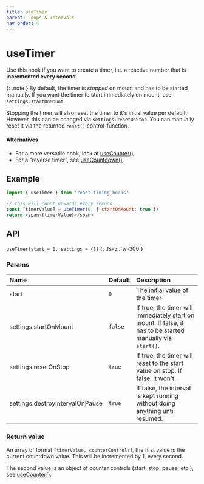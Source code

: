 ```yaml
---
title: useTimer
parent: Loops & Intervals
nav_order: 4
---
```


# useTimer

Use this hook if you want to create a timer, i.e. a reactive number that is **incremented every second**.

{: .note }
By default, the timer is _stopped_ on mount and has to be started manually. If you want the timer to start immediately on mount, use `settings.startOnMount`.

Stopping the timer will also reset the timer to it's initial value per default. However, this can be changed via `settings.resetOnStop`. You can manually reset it via the returned `reset()` control-function.


#### Alternatives

- For a more versatile hook, look at [useCounter()](/react-timing-hooks/loops-and-intervals/useCounter.html).
- For a "reverse timer", see [useCountdown()](/react-timing-hooks/loops-and-intervals/useCountdown.html).

## Example

```javascript
import { useTimer } from 'react-timing-hooks'

// this will count upwards every second
const [timerValue] = useTimer(0, { startOnMount: true })
return <span>{timerValue}</span>
```

## API

`useTimer(start = 0, settings = {})`
{: .fs-5 .fw-300 }

### Params

| Name                  | Default    | Description                                                                                                |
|:----------------------|:-----------|:-----------------------------------------------------------------------------------------------------------|
| start                 | `0`        | The initial value of the timer                                                                             |
| settings.startOnMount | `false`    | If true, the timer will immediately start on mount. If false, it has to be started manually via `start()`. |
| settings.resetOnStop  | `true`     | If true, the timer will reset to the start value on stop. If false, it won't.                              |
| settings.destroyIntervalOnPause  | `true`  | If false, the interval is kept running without doing anything until resumed.                      |


### Return value

An array of format `[timerValue, counterControls]`, the first value is the current countdown value. This will be incremented by 1, every second.

The second value is an object of counter controls (start, stop, pause, etc.), see [useCounter()](/react-timing-hooks/loops-and-intervals/useCounter.html#return-value).


